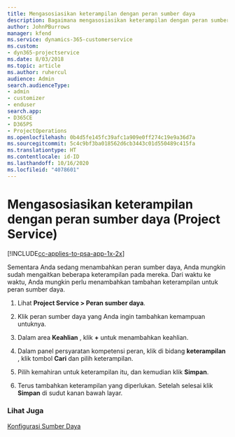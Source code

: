 ```yaml
---
title: Mengasosiasikan keterampilan dengan peran sumber daya
description: Bagaimana mengasosiasikan keterampilan dengan peran sumber daya dalam Project Service
author: JohnPBurrows
manager: kfend
ms.service: dynamics-365-customerservice
ms.custom:
- dyn365-projectservice
ms.date: 8/03/2018
ms.topic: article
ms.author: ruhercul
audience: Admin
search.audienceType:
- admin
- customizer
- enduser
search.app:
- D365CE
- D365PS
- ProjectOperations
ms.openlocfilehash: 0b4d5fe145fc39afc1a909e0ff274c19e9a36d7a
ms.sourcegitcommit: 5c4c9bf3ba018562d6cb3443c01d550489c415fa
ms.translationtype: HT
ms.contentlocale: id-ID
ms.lasthandoff: 10/16/2020
ms.locfileid: "4078601"
---
```

# <a name="associate-skills-with-resource-roles-project-service"></a>Mengasosiasikan keterampilan dengan peran sumber daya (Project Service)

[!INCLUDE[cc-applies-to-psa-app-1x-2x](../includes/cc-applies-to-psa-app-1x-2x.md)]

Sementara Anda sedang menambahkan peran sumber daya, Anda mungkin sudah mengaitkan beberapa keterampilan pada mereka. Dari waktu ke waktu, Anda mungkin perlu menambahkan tambahan keterampilan untuk peran sumber daya.  
  
1.  Lihat **Project Service > Peran sumber daya**.  
  
2.  Klik peran sumber daya yang Anda ingin tambahkan kemampuan untuknya.  
  
3.  Dalam area **Keahlian** , klik **+** untuk menambahkan keahlian.  
  
4.  Dalam panel persyaratan kompetensi peran, klik di bidang **keterampilan** , klik tombol **Cari** dan pilih keterampilan.  
  
5.  Pilih kemahiran untuk keterampilan itu, dan kemudian klik **Simpan**.  
  
6.  Terus tambahkan keterampilan yang diperlukan. Setelah selesai klik **Simpan** di sudut kanan bawah layar.  
  
### <a name="see-also"></a>Lihat Juga  
 [Konfigurasi Sumber Daya](../psa/set-up-resources.md)
